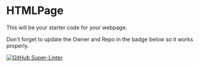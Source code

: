 # HTMLPage

This will be your starter code for your webpage.

Don't forget to update the Owner and Repo in the badge below so it works properly.

[![GitHub Super-Linter](https://github.com/PolanianRifleman/Intro-03/workflows/Lint%20Code%20Base/badge.svg)](https://github.com/marketplace/actions/super-linter)
